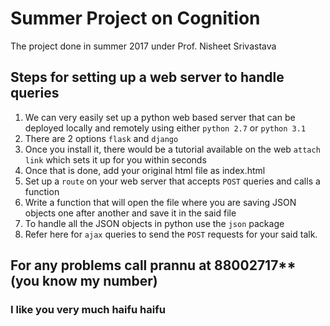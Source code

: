 # Summer Project on Cognition

The project done in summer 2017 under Prof. Nisheet Srivastava

## Steps for setting up a web server to handle queries

1.  We can very easily set up a python web based server that can be deployed locally and remotely using either ``` python 2.7 ``` or ``` python 3.1 ```
2. There are 2 options ``` flask ``` and ``` django ```
3. Once you install it, there would be a tutorial available on the web ``` attach link ``` which sets it up for you within seconds
4. Once that is done, add your original html file as index.html
5. Set up a ``` route ``` on your web server that accepts ``` POST ``` queries and calls a function
6. Write a function that will open the file where you are saving JSON objects one after another and save it in the said file
7. To handle all the JSON objects in python use the ``` json ``` package
8. Refer here for ``` ajax ``` queries to send the ``` POST ``` requests for your said talk. 

## For any problems call prannu at 88002717** (you know my number)

### I like you very much haifu haifu

